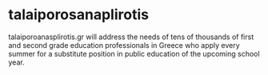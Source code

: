 # talaiporosanaplirotis
talaiporoanasplirotis.gr will address the needs of tens of thousands of first and second grade education professionals in Greece who apply every summer for a substitute position in public education of the upcoming school year.
